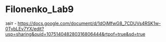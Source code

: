 # Filonenko_Lab9
звіт - https://docs.google.com/document/d/1dOjMfwG8_7CDUVs4RSK1w-0TybLEv7YX/edit?usp=sharing&ouid=107514048280316806444&rtpof=true&sd=true
